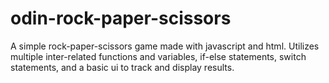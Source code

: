 # odin-rock-paper-scissors
A simple rock-paper-scissors game made with javascript and html.
Utilizes multiple inter-related functions and variables, if-else statements, switch statements, and a basic ui to track and display results.